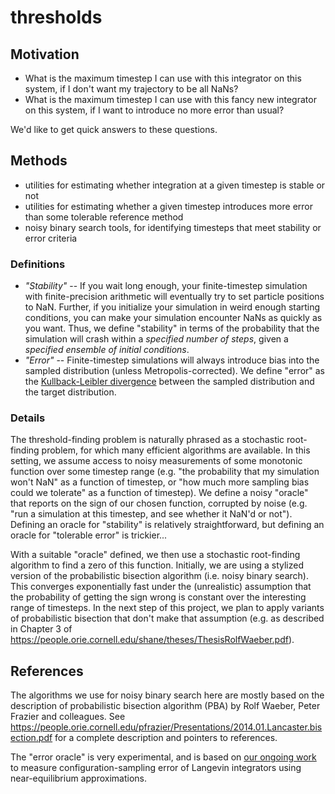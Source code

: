 # thresholds

## Motivation
* What is the maximum timestep I can use with this integrator on this system, if I don't want my trajectory to be all NaNs?
* What is the maximum timestep I can use with this fancy new integrator on this system, if I want to introduce no more error than usual?

We'd like to get quick answers to these questions.

## Methods
* utilities for estimating whether integration at a given timestep is stable or not
* utilities for estimating whether a given timestep introduces more error than some tolerable reference method
* noisy binary search tools, for identifying timesteps that meet stability or error criteria

### Definitions
* *"Stability"* -- If you wait long enough, your finite-timestep simulation with finite-precision arithmetic will eventually try to set particle positions to NaN. Further, if you initialize your simulation in weird enough starting conditions, you can make your simulation encounter NaNs as quickly as you want. Thus, we define "stability" in terms of the probability that the simulation will crash within a _specified number of steps_, given a _specified ensemble of initial conditions_.
* *"Error"* -- Finite-timestep simulations will always introduce bias into the sampled distribution (unless Metropolis-corrected). We define "error" as the [Kullback-Leibler divergence](https://en.wikipedia.org/wiki/Kullback%E2%80%93Leibler_divergence) between the sampled distribution and the target distribution.

### Details
The threshold-finding problem is naturally phrased as a stochastic root-finding problem, for which many efficient algorithms are available.
In this setting, we assume access to noisy measurements of some monotonic function over some timestep range (e.g. "the probability that my simulation won't NaN" as a function of timestep, or "how much more sampling bias could we tolerate" as a function of timestep).
We define a noisy "oracle" that reports on the sign of our chosen function, corrupted by noise (e.g. "run a simulation at this timestep, and see whether it NaN'd or not").
Defining an oracle for "stability" is relatively straightforward, but defining an oracle for "tolerable error" is trickier...

With a suitable "oracle" defined, we then use a stochastic root-finding algorithm to find a zero of this function.
Initially, we are using a stylized version of the probabilistic bisection algorithm (i.e. noisy binary search).
This converges exponentially fast under the (unrealistic) assumption that the probability of getting the sign wrong is constant over the interesting range of timesteps.
In the next step of this project, we plan to apply variants of probabilistic bisection that don't make that assumption (e.g. as described in Chapter 3 of https://people.orie.cornell.edu/shane/theses/ThesisRolfWaeber.pdf).

## References
The algorithms we use for noisy binary search here are mostly based on the description of probabilistic bisection algorithm (PBA) by Rolf Waeber, Peter Frazier and colleagues. See https://people.orie.cornell.edu/pfrazier/Presentations/2014.01.Lancaster.bisection.pdf for a complete description and pointers to references.

The "error oracle" is very experimental, and is based on [our ongoing work](https://github.com/choderalab/integrator-benchmark) to measure configuration-sampling error of Langevin integrators using near-equilibrium approximations.
